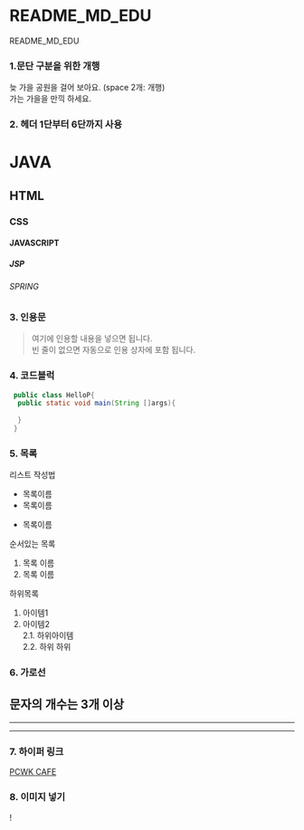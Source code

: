 # README_MD_EDU
README_MD_EDU


### 1.문단 구분을 위한 개행 
늦 가을 공원을 걸어 보아요.  (space 2개: 개행)   
가는 가을을 만끽 하세요.  

### 2. 헤더 1단부터 6단까지 사용
# JAVA
## HTML
### CSS
#### JAVASCRIPT
##### JSP
###### SPRING

### 3. 인용문
>여기에 인용할 내용을 넣으면 됩니다.  
>빈 줄이 없으면 자동으로 인용 상자에 포함 됩니다.

### 4. 코드블럭
```JAVA
 public class HelloP{
  public static void main(String []args){
  
  }
 }
```
### 5. 목록
리스트 작성법
* 목록이름
* 목록이름
+ 목록이름

순서있는 목록
1. 목록 이름
2. 목록 이름

하위목록
1. 아이템1
2. 아이템2  
2.1. 하위아이템  
2.2. 하위 하위

### 6. 가로선
문자의 개수는 3개 이상
---
***
---

### 7. 하이퍼 링크
[PCWK CAFE](https://cafe.daum.net/pcwk "설명문구")

### 8. 이미지 넣기
!
